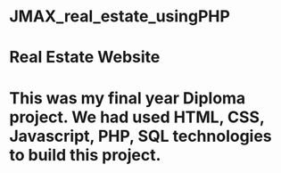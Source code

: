 # JMAX_real_estate_usingPHP

# Real Estate Website
# This was my final year Diploma project. We had used HTML, CSS, Javascript, PHP, SQL technologies to build this project.
